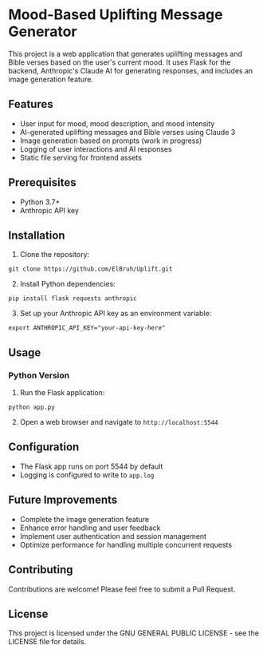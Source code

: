 # Mood-Based Uplifting Message Generator

This project is a web application that generates uplifting messages and Bible verses based on the user's current mood. It uses Flask for the backend, Anthropic's Claude AI for generating responses, and includes an image generation feature.

## Features

- User input for mood, mood description, and mood intensity
- AI-generated uplifting messages and Bible verses using Claude 3
- Image generation based on prompts (work in progress)
- Logging of user interactions and AI responses
- Static file serving for frontend assets

## Prerequisites

- Python 3.7+
- Anthropic API key

## Installation

1. Clone the repository:

```
git clone https://github.com/ElBruh/Uplift.git
```

2. Install Python dependencies:

```
pip install flask requests anthropic
```

3. Set up your Anthropic API key as an environment variable:

```
export ANTHROPIC_API_KEY="your-api-key-here"
```

## Usage

### Python Version

1. Run the Flask application:

```
python app.py
```

2. Open a web browser and navigate to `http://localhost:5544`

## Configuration

- The Flask app runs on port 5544 by default
- Logging is configured to write to `app.log`

## Future Improvements

- Complete the image generation feature
- Enhance error handling and user feedback
- Implement user authentication and session management
- Optimize performance for handling multiple concurrent requests

## Contributing

Contributions are welcome! Please feel free to submit a Pull Request.

## License

This project is licensed under the GNU GENERAL PUBLIC LICENSE - see the LICENSE file for details.
